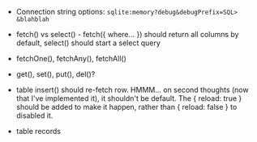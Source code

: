 * Connection string options: `sqlite:memory?debug&debugPrefix=SQL> &blahblah`

* fetch() vs select() - fetch({ where... }) should return all columns by
default, select() should start a select query

* fetchOne(), fetchAny(), fetchAll()

* get(), set(), put(), del()?

* table insert() should re-fetch row.  HMMM... on second thoughts (now that I've
implemented it), it shouldn't be default.  The { reload: true } should be added
to make it happen, rather than { reload: false } to disabled it.

* table records



